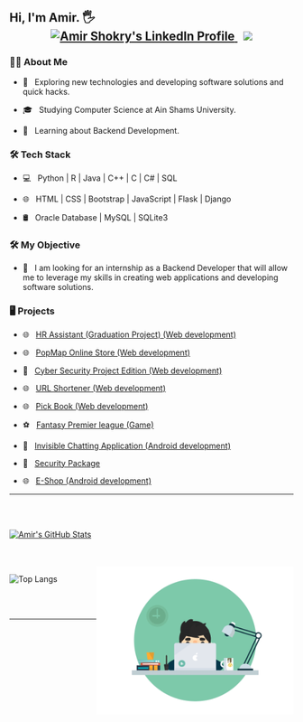 <h2> Hi, I'm Amir. 🖐&nbsp; <div align='center'><a href="https://www.linkedin.com/in/amir-shokry/">
    <img src="https://www.vectorlogo.zone/logos/linkedin/linkedin-icon.svg" alt="Amir Shokry's LinkedIn Profile" height="25" width="25">
  </a> &nbsp; <a href="mailto:amirshokry1368@gmail.com"><img width="30" src="https://user-images.githubusercontent.com/5141132/50740364-7ea80880-1217-11e9-8faf-2348e31beedd.png"></a></div>
</h2>

<h3> 👨🏻 About Me </h3>



- 🤔 &nbsp; Exploring new technologies and developing software solutions and quick hacks.

- 🎓 &nbsp; Studying Computer Science at Ain Shams University.

- 🌱 &nbsp; Learning about Backend Development.


<h3>🛠 Tech Stack</h3>



- 💻 &nbsp; Python | R | Java | C++ | C | C# | SQL 

- 🌐 &nbsp; HTML | CSS | Bootstrap | JavaScript | Flask | Django

- 🛢 &nbsp; Oracle Database | MySQL | SQLite3




<h3>🛠 My Objective</h3>

- 🔧 &nbsp; I am looking for an internship as a Backend Developer that will allow me to leverage my skills in creating web applications 
            and developing software solutions.



<h3>🖥 Projects</h3>

- 🌐 &nbsp; [HR Assistant (Graduation Project) (Web development)](https://github.com/amirshokry1368/GraduationProject)
  
- 🌐 &nbsp; [PopMap Online Store (Web development)](https://github.com/amirshokry1368/PopMap)
  
- 🔐 &nbsp; [Cyber Security Project Edition (Web development)](https://github.com/amirshokry1368/CyberSecurityProject)
  
- 🌐 &nbsp; [URL Shortener (Web development)](https://github.com/amirshokry1368/URL-Shortener)
  
- 🌐 &nbsp; [Pick Book (Web development)](https://github.com/amirshokry1368/ITI-Project)

- ⚽ &nbsp; [Fantasy Premier league (Game)](https://github.com/amirshokry1368/MiniFootballFantasy)

- 📱 &nbsp; [Invisible Chatting Application (Android development)](https://github.com/amirshokry1368/Invisible)

- 🔐 &nbsp; [Security Package](https://github.com/amirshokry1368/SecurityPackage)

- 🌐 &nbsp; [E-Shop (Android development)](https://github.com/amirshokry1368/E-Shop)




<hr>



<br/><br/>

[![Amir's GitHub Stats](https://github-readme-stats.vercel.app/api?username=amirshokry1368&show_icons=false)](https://github.com/amirshokry1368)

<br/>

<br/>

<img src="https://github.com/nirala69/nirala69/blob/master/70804f7e25b11f29db904f2fa7b4cd9d.gif" width="350" align='right'>

![Top Langs](https://github-readme-stats.vercel.app/api/top-langs/?username=amirshokry1368&show_icons=false)

<br><br>
<hr>
